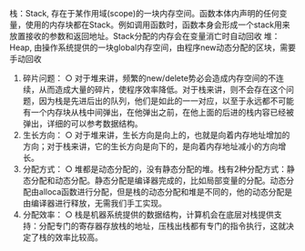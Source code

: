 栈：Stack, 存在于某作用域(scope)的一块内存空间。函数本体内声明的任何变量，使用的内存块都在Stack。例如调用函数时，函数本身会形成一个stack用来放置接收的参数和返回地址。Stack分配的内存会在变量消亡时自动回收
堆：Heap, 由操作系统提供的一块global内存空间，由程序new动态分配的区块，需要手动回收
1. 碎片问题：
○ 对于堆来讲，频繁的new/delete势必会造成内存空间的不连续，从而造成大量的碎片，使程序效率降低。对于栈来讲，则不会存在这个问题，因为栈是先进后出的队列，他们是如此的一一对应，以至于永远都不可能有一个内存块从栈中间弹出，在他弹出之前，在他上面的后进的栈内容已经被弹出，详细的可以参考数据结构。
2. 生长方向：
○ 对于堆来讲，生长方向是向上的，也就是向着内存地址增加的方向；对于栈来讲，它的生长方向是向下的，是向着内存地址减小的方向增长。
3. 分配方式：
○ 堆都是动态分配的，没有静态分配的堆。栈有2种分配方式：静态分配和动态分配。静态分配是编译器完成的，比如局部变量的分配。动态分配由alloca函数进行分配，但是栈的动态分配和堆是不同的，他的动态分配是由编译器进行释放，无需我们手工实现。
4. 分配效率：
○ 栈是机器系统提供的数据结构，计算机会在底层对栈提供支持：分配专门的寄存器存放栈的地址，压栈出栈都有专门的指令执行，这就决定了栈的效率比较高。